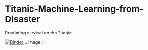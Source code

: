 # Titanic-Machine-Learning-from-Disaster
Predicting survival on the Titanic






[![Binder](https://mybinder.org/badge_logo.svg)](https://mybinder.org/v2/gh/Ali-Mbacho/Titanic-Machine-Learning-from-Disaster/Main)
.. image:: 
 
